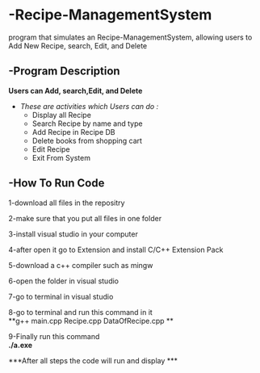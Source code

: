 # -Recipe-ManagementSystem
 program that simulates an Recipe-ManagementSystem, allowing users to Add New Recipe, search, Edit, and Delete   
 
 

## -Program Description

    
 **Users can Add, search,Edit, and Delete**  
 - *These are activities which Users can do :*   
   - Display all Recipe
   - Search Recipe by name and type  
   - Add Recipe in Recipe DB 
   - Delete books from shopping cart
   - Edit Recipe
   - Exit From System  


 ## -How To Run Code  
    
   1-download all files in the repositry   
   
   2-make sure that you put all files in one folder  
   
   3-install visual studio in your computer     
   
   4-after open it go to Extension and install C/C++ Extension Pack   
   
   5-download a c++ compiler such as mingw   
   
   6-open the folder in visual studio  
   
   7-go to terminal in visual studio  
   
   8-go to terminal and run this command in it    
      **g++ main.cpp Recipe.cpp DataOfRecipe.cpp **     
      
   9-Finally run this command   
        **./a.exe**    
        
   ***After all steps the code will run and display *** 
